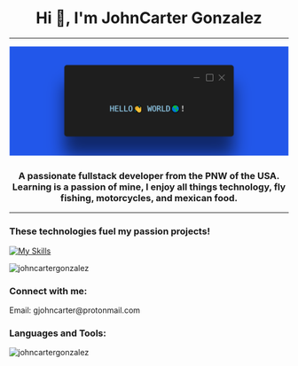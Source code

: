 <h1 align="center">Hi 👋, I'm JohnCarter Gonzalez</h1>
<hr/>

![hello world](/hello-world.png)

<h3 align="center">A passionate fullstack developer from the PNW of the USA. Learning is a passion of mine, I enjoy all things technology, fly fishing, motorcycles, and mexican food. </h3>
<hr/>

<h3 align="left"> These technologies fuel my passion projects!</h3>

[![My Skills](https://skillicons.dev/icons?i=js,html,css,java,py,rust,vim,nodejs,react,git,rocket,discord,flask,mongodb,mysql)](https://skillicons.dev)


<p align="left"> <img src="https://komarev.com/ghpvc/?username=johncartergonzalez&label=Profile%20views&color=0e75b6&style=flat" alt="johncartergonzalez" /> </p>

<h3 align="left">Connect with me:</h3>
<p align="left">Email: gjohncarter@protonmail.com
</p>

<h3 align="left">Languages and Tools:</h3>


<p><img align="left" src="https://github-readme-stats.vercel.app/api/top-langs?username=johncartergonzalez&theme=nord&show_icons=true&locale=en&layout=compact" alt="johncartergonzalez" /></p>
 

<!---
JohnCarterGonzalez/JohnCarterGonzalez is a ✨ special ✨ repository because its `README.md` (this file) appears on your GitHub profile.
You can click the Preview link to take a look at your changes.
--->
